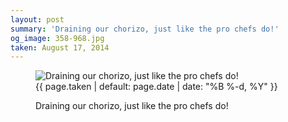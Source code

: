 ```yaml
---
layout: post
summary: 'Draining our chorizo, just like the pro chefs do!'
og_image: 358-968.jpg
taken: August 17, 2014
---
```


<figure class="post">
<img alt="Draining our chorizo, just like the pro chefs do!" sizes="(min-width: 700px) 50vw, calc(100vw - 2rem)" src="{{ site.assets_url }}/358-484.jpg" srcset="{{ site.assets_url }}/358-968.jpg 968w, {{ site.assets_url }}/358-726.jpg 726w, {{ site.assets_url }}/358-484.jpg 484w, {{ site.assets_url }}/358-242.jpg 242w"/>
<figcaption>
<time>{{ page.taken | default: page.date | date: "%B %-d, %Y" }}</time>
<p>Draining our chorizo, just like the pro chefs do!</p>
</figcaption>
</figure>
